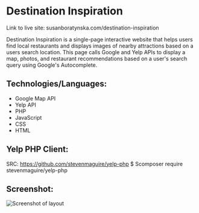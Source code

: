 # Destination Inspiration

Link to live site: susanboratynska.com/destination-inspiration

Destination Inspiration is a single-page interactive website that helps users find local restaurants and displays images of nearby attractions based on a users search location. This page calls Google and Yelp APIs to display a map, photos, and restaurant recommendations based on a user's search query using Google's Autocomplete. 


## Technologies/Languages:
* Google Map API
* Yelp API
* PHP
* JavaScript
* CSS
* HTML


## Yelp PHP Client:
SRC: https://github.com/stevenmaguire/yelp-php
$ Scomposer require stevenmaguire/yelp-php


## Screenshot:
![Screenshot of layout](Layout_DestinationInspiration.png)
